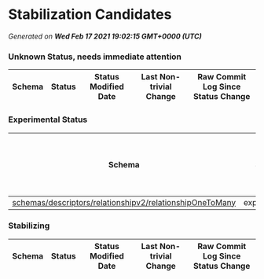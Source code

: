 # Stabilization Candidates

_Generated on **Wed Feb 17 2021 19:02:15 GMT+0000 (UTC)**_


### Unknown Status, needs immediate attention

|Schema|Status|Status Modified Date|Last Non-trivial Change|Raw Commit Log Since Status Change|
|------|------|--------------------|-----------------------|----------------------------------|


### Experimental Status

|Schema|Status|Status Modified Date|Last Non-trivial Change|Raw Commit Log Since Status Change|
|------|------|--------------------|-----------------------|----------------------------------|
|[schemas/descriptors/relationshipv2/relationshipOneToMany](schemas/descriptors/relationshipv2/relationshipOneToMany.schema.json)|experimental|8|8|[dfda2d1](https://github.com/adobe/xdm/commit/dfda2d130a52fa3879e0eeba87eb1857b6679305 "Update relationshipOneToMany.schema.json")|


### Stabilizing

|Schema|Status|Status Modified Date|Last Non-trivial Change|Raw Commit Log Since Status Change|
|------|------|--------------------|-----------------------|----------------------------------|




